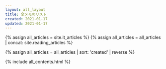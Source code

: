```yaml
---
layout: all_layout
title: 全メモのリスト
created: 2021-01-17
updated: 2021-01-17
---
```

{% assign all_articles = site.it_articles %}
{% assign all_articles = all_articles | concat: site.reading_articles %}

{% assign all_articles = all_articles | sort: 'created' | reverse %}

{% include all_contents.html %}

